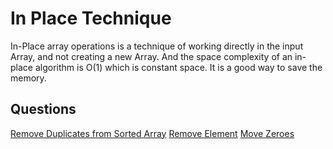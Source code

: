 # In Place Technique
In-Place array operations is a technique of working directly in the input Array, and not creating a new Array. And the space complexity of an in-place algorithm is O(1) which is constant space. It is a good way to save the memory.

## Questions

[Remove Duplicates from Sorted Array](https://leetcode.com/problems/remove-duplicates-from-sorted-array/)
[Remove Element](https://leetcode.com/problems/remove-element/)
[Move Zeroes](https://leetcode.com/problems/move-zeroes/)
